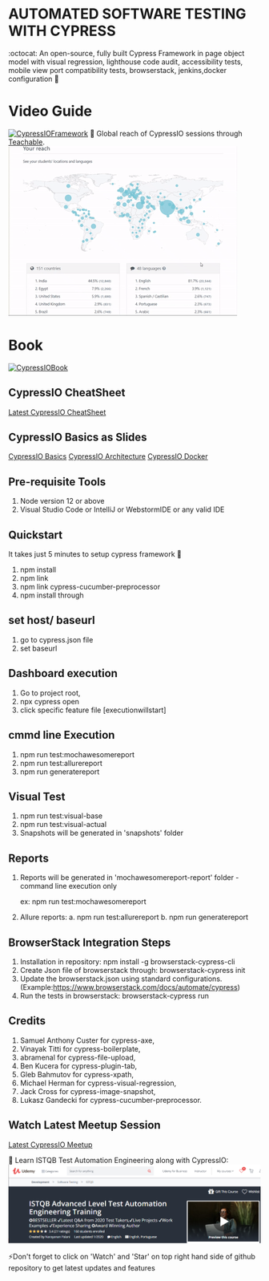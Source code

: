 # AUTOMATED SOFTWARE TESTING WITH CYPRESS
:octocat: An open-source, fully built Cypress Framework in page object model with visual regression, lighthouse code audit, accessibility tests, mobile view port compatibility tests, browserstack, jenkins,docker configuration :evergreen_tree:

# Video Guide
[![CypressIOFramework](https://github.com/cypress-test-techniques/lessons/blob/master/lessons/CypressIOtestframework.gif?raw=true)](https://engineers-hub.teachable.com/p/cypressio)
:rocket: Global reach of CypressIO sessions through [Teachable](https://engineers-hub.teachable.com/). 
[![video showing international reach of udemy courses](https://github.com/narayananpalani/narayananpalani/blob/master/images/globalreach.gif?raw=true)](https://engineers-hub.teachable.com/)

# Book
[![CypressIOBook](https://github.com/cypress-test-techniques/lessons/blob/master/lessons/9780367699543.jpg?raw=true)](https://www.routledge.com/Automated-Software-Testing-with-Cypress/Palani/p/book/9780367699543)

## CypressIO CheatSheet
[Latest CypressIO CheatSheet](https://cheatography.com/narayanan-palani/cheat-sheets/cypressio/)

## CypressIO Basics as Slides
[CypressIO Basics](https://github.com/cypress-test-techniques/lessons/blob/master/lessons/cypress101.pdf?raw=true)
[CypressIO Architecture](https://github.com/cypress-test-techniques/lessons/blob/master/lessons/cypressArchitecture.pdf?raw=true)
[CypressIO Docker](https://github.com/cypress-test-techniques/lessons/blob/master/lessons/cypressDocker.pdf?raw=true)


## Pre-requisite Tools
1. Node version 12 or above
2. Visual Studio Code or IntelliJ or WebstormIDE or any valid IDE

## Quickstart
It takes just 5 minutes to setup cypress framework 🚀
1. npm install
2. npm link
3. npm link cypress-cucumber-preprocessor
4. npm install through

## set host/ baseurl
1. go to cypress.json file
2. set baseurl

## Dashboard execution
1. Go to project root, 
2. npx cypress open
3. click specific feature file [executionwillstart]

## cmmd line Execution
1. npm run test:mochawesomereport
2. npm run test:allurereport
3. npm run generatereport

## Visual Test
1. npm run test:visual-base
2. npm run test:visual-actual
3. Snapshots will be generated in 'snapshots' folder

## Reports
1. Reports will be generated in 'mochawesomereport-report' folder - command line execution only
  
   ex: npm run test:mochawesomereport

2. Allure reports: 
    a. npm run test:allurereport
    b. npm run generatereport

## BrowserStack Integration Steps
1. Installation in repository: npm install -g browserstack-cypress-cli
2. Create Json file of browserstack through: browserstack-cypress init
3. Update the browserstack.json using standard configurations. (Example:https://www.browserstack.com/docs/automate/cypress)   
4. Run the tests in browserstack: browserstack-cypress run 



## Credits
1. Samuel Anthony Custer for cypress-axe,
2. Vinayak Titti for cypress-boilerplate,
3. abramenal for cypress-file-upload,
4. Ben Kucera for cypress-plugin-tab,
5. Gleb Bahmutov for cypress-xpath,
6. Michael Herman for cypress-visual-regression,
7. Jack Cross for cypress-image-snapshot,
8. Lukasz Gandecki for cypress-cucumber-preprocessor.

## Watch Latest Meetup Session
[Latest CypressIO Meetup](https://www.youtube.com/watch?v=b8y8hTTeXTw&t=2s)

:tada: Learn ISTQB Test Automation Engineering along with CypressIO:
[![ISTQB Advanced Test Automation Engineering Training](https://github.com/narayananpalani/narayananpalani/blob/master/images/ISTQBAdvancedTestAutomationEngineering.png?raw=true)](https://engineers-hub.teachable.com/p/istqb-advanced-level-test-automation-engineer-professional-training-with-q-a)

⚡Don't forget to click on 'Watch' and 'Star' on top right hand side of github repository to get latest updates and features
